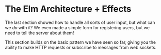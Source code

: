 # The Elm Architecture + Effects

The last section showed how to handle all sorts of user input, but what can we *do* with it? We even made a simple form for registering users, but we need to tell the server about them!

This section builds on the basic pattern we have seen so far, giving you the ability to make HTTP requests or subscribe to messages from web sockets.